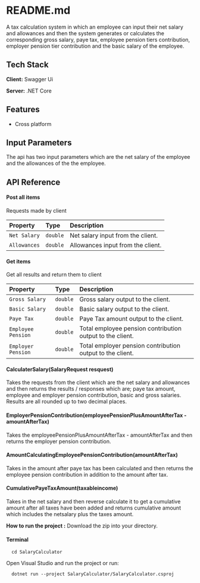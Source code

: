 
# README.md

A tax calculation system in which an employee can input their net salary and allowances and then the system generates or calculates the corresponding gross salary, paye tax, employee pension tiers contribution, employer pension tier contribution and the basic salary of the employee.


## Tech Stack

**Client:** Swagger Ui

**Server:** .NET Core


## Features

- Cross platform


## Input Parameters
The api has two input parameters which are the net salary of the employee and the allowances of the the employee.

## API Reference

#### Post all items

  Requests made by client


| Property | Type     | Description                |
| :-------- | :------- | :------------------------- |
| `Net Salary` | `double` | Net salary input from the client.|
| `Allowances` | `double` | Allowances input from the client. |

#### Get items


Get all results and return them to client

| Property | Type     | Description                       |
| :-------- | :------- | :-------------------------------- |
| `Gross Salary`      | `double` | Gross salary output to the client. |
| `Basic Salary`      | `double` | Basic salary output to the client. |
| `Paye Tax`      | `double` | Paye Tax amount output to the client. |
| `Employee Pension`      | `double` | Total employee pension contribution output to the client. |
| `Employer Pension`      | `double` | Total employer pension contribution output to the client. |

#### CalculaterSalary(SalaryRequest resquest)

Takes the requests from the client which are the net salary and allowances and then returns the results / responses which are; paye tax amount, employee and employer pension contribution, basic and gross salaries. Results are all rounded up to two decimal places.

#### EmployerPensionContribution(employeePensionPlusAmountAfterTax - amountAfterTax)

Takes the employeePensionPlusAmountAfterTax - amountAfterTax and then returns the employer pension contribution.

#### AmountCalculatingEmployeePensionContribution(amountAfterTax)

Takes in the amount after paye tax has been calculated and then returns the employee pension contribution in addition to the amount after tax.

#### CumulativePayeTaxAmount(taxableincome)

Takes in the net salary and then reverse calculate it to get a cumulative amount after all taxes have been added and returns cumulative amount which includes the netsalary plus the taxes amount.


**How to run the project :** Download the zip into your directory.
#### Terminal
```http
  cd SalaryCalculator
```
Open Visual Studio and run the project or run:
```http
  dotnet run --project SalaryCalculator/SalaryCalculator.csproj
```

